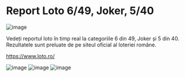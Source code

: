# Report Loto 6/49, Joker, 5/40

![image](https://github.com/mihai804/Report-Loto/assets/53937080/580168dd-f985-4bd1-aaf9-ad6d54aa0331)


Vedeți reportul loto în timp real la categoriile 6 din 49, Joker și 5 din 40.
Rezultatele sunt preluate de pe siteul oficial al loteriei române.

https://www.loto.ro/

![image](https://github.com/mihai804/Report-Loto/assets/53937080/c27e127c-84e6-47e1-9dda-a20b7b2beda4)
![image](https://github.com/mihai804/Report-Loto/assets/53937080/ec17acc0-965d-460b-ace7-f85ebbeef890)
![image](https://github.com/mihai804/Report-Loto/assets/53937080/d8393886-6e42-4231-8e29-1aca7283ccb9)

